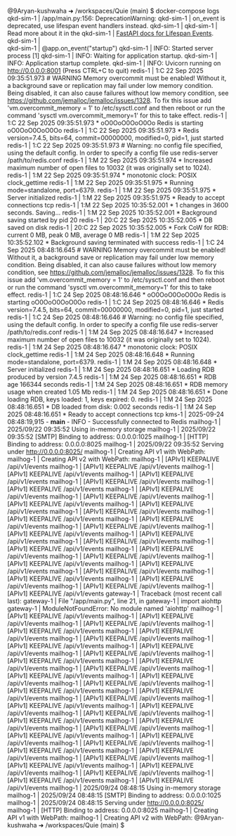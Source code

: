@9Aryan-kushwaha ➜ /workspaces/Quie (main) $ docker-compose logs
qkd-sim-1  | /app/main.py:156: DeprecationWarning: 
qkd-sim-1  |         on_event is deprecated, use lifespan event handlers instead.
qkd-sim-1  | 
qkd-sim-1  |         Read more about it in the
qkd-sim-1  |         [FastAPI docs for Lifespan Events](https://fastapi.tiangolo.com/advanced/events/).
qkd-sim-1  |         
qkd-sim-1  |   @app.on_event("startup")
qkd-sim-1  | INFO:     Started server process [1]
qkd-sim-1  | INFO:     Waiting for application startup.
qkd-sim-1  | INFO:     Application startup complete.
qkd-sim-1  | INFO:     Uvicorn running on http://0.0.0.0:8001 (Press CTRL+C to quit)
redis-1    | 1:C 22 Sep 2025 09:35:51.973 # WARNING Memory overcommit must be enabled! Without it, a background save or replication may fail under low memory condition. Being disabled, it can also cause failures without low memory condition, see https://github.com/jemalloc/jemalloc/issues/1328. To fix this issue add 'vm.overcommit_memory = 1' to /etc/sysctl.conf and then reboot or run the command 'sysctl vm.overcommit_memory=1' for this to take effect.
redis-1    | 1:C 22 Sep 2025 09:35:51.973 * oO0OoO0OoO0Oo Redis is starting oO0OoO0OoO0Oo
redis-1    | 1:C 22 Sep 2025 09:35:51.973 * Redis version=7.4.5, bits=64, commit=00000000, modified=0, pid=1, just started
redis-1    | 1:C 22 Sep 2025 09:35:51.973 # Warning: no config file specified, using the default config. In order to specify a config file use redis-server /path/to/redis.conf
redis-1    | 1:M 22 Sep 2025 09:35:51.974 * Increased maximum number of open files to 10032 (it was originally set to 1024).
redis-1    | 1:M 22 Sep 2025 09:35:51.974 * monotonic clock: POSIX clock_gettime
redis-1    | 1:M 22 Sep 2025 09:35:51.975 * Running mode=standalone, port=6379.
redis-1    | 1:M 22 Sep 2025 09:35:51.975 * Server initialized
redis-1    | 1:M 22 Sep 2025 09:35:51.975 * Ready to accept connections tcp
redis-1    | 1:M 22 Sep 2025 10:35:52.001 * 1 changes in 3600 seconds. Saving...
redis-1    | 1:M 22 Sep 2025 10:35:52.001 * Background saving started by pid 20
redis-1    | 20:C 22 Sep 2025 10:35:52.005 * DB saved on disk
redis-1    | 20:C 22 Sep 2025 10:35:52.005 * Fork CoW for RDB: current 0 MB, peak 0 MB, average 0 MB
redis-1    | 1:M 22 Sep 2025 10:35:52.102 * Background saving terminated with success
redis-1    | 1:C 24 Sep 2025 08:48:16.645 # WARNING Memory overcommit must be enabled! Without it, a background save or replication may fail under low memory condition. Being disabled, it can also cause failures without low memory condition, see https://github.com/jemalloc/jemalloc/issues/1328. To fix this issue add 'vm.overcommit_memory = 1' to /etc/sysctl.conf and then reboot or run the command 'sysctl vm.overcommit_memory=1' for this to take effect.
redis-1    | 1:C 24 Sep 2025 08:48:16.646 * oO0OoO0OoO0Oo Redis is starting oO0OoO0OoO0Oo
redis-1    | 1:C 24 Sep 2025 08:48:16.646 * Redis version=7.4.5, bits=64, commit=00000000, modified=0, pid=1, just started
redis-1    | 1:C 24 Sep 2025 08:48:16.646 # Warning: no config file specified, using the default config. In order to specify a config file use redis-server /path/to/redis.conf
redis-1    | 1:M 24 Sep 2025 08:48:16.647 * Increased maximum number of open files to 10032 (it was originally set to 1024).
redis-1    | 1:M 24 Sep 2025 08:48:16.647 * monotonic clock: POSIX clock_gettime
redis-1    | 1:M 24 Sep 2025 08:48:16.648 * Running mode=standalone, port=6379.
redis-1    | 1:M 24 Sep 2025 08:48:16.648 * Server initialized
redis-1    | 1:M 24 Sep 2025 08:48:16.651 * Loading RDB produced by version 7.4.5
redis-1    | 1:M 24 Sep 2025 08:48:16.651 * RDB age 166344 seconds
redis-1    | 1:M 24 Sep 2025 08:48:16.651 * RDB memory usage when created 1.05 Mb
redis-1    | 1:M 24 Sep 2025 08:48:16.651 * Done loading RDB, keys loaded: 1, keys expired: 0.
redis-1    | 1:M 24 Sep 2025 08:48:16.651 * DB loaded from disk: 0.002 seconds
redis-1    | 1:M 24 Sep 2025 08:48:16.651 * Ready to accept connections tcp
kms-1      | 2025-09-24 08:48:19,915 - __main__ - INFO - Successfully connected to Redis
mailhog-1  | 2025/09/22 09:35:52 Using in-memory storage
mailhog-1  | 2025/09/22 09:35:52 [SMTP] Binding to address: 0.0.0.0:1025
mailhog-1  | [HTTP] Binding to address: 0.0.0.0:8025
mailhog-1  | 2025/09/22 09:35:52 Serving under http://0.0.0.0:8025/
mailhog-1  | Creating API v1 with WebPath: 
mailhog-1  | Creating API v2 with WebPath: 
mailhog-1  | [APIv1] KEEPALIVE /api/v1/events
mailhog-1  | [APIv1] KEEPALIVE /api/v1/events
mailhog-1  | [APIv1] KEEPALIVE /api/v1/events
mailhog-1  | [APIv1] KEEPALIVE /api/v1/events
mailhog-1  | [APIv1] KEEPALIVE /api/v1/events
mailhog-1  | [APIv1] KEEPALIVE /api/v1/events
mailhog-1  | [APIv1] KEEPALIVE /api/v1/events
mailhog-1  | [APIv1] KEEPALIVE /api/v1/events
mailhog-1  | [APIv1] KEEPALIVE /api/v1/events
mailhog-1  | [APIv1] KEEPALIVE /api/v1/events
mailhog-1  | [APIv1] KEEPALIVE /api/v1/events
mailhog-1  | [APIv1] KEEPALIVE /api/v1/events
mailhog-1  | [APIv1] KEEPALIVE /api/v1/events
mailhog-1  | [APIv1] KEEPALIVE /api/v1/events
mailhog-1  | [APIv1] KEEPALIVE /api/v1/events
mailhog-1  | [APIv1] KEEPALIVE /api/v1/events
mailhog-1  | [APIv1] KEEPALIVE /api/v1/events
mailhog-1  | [APIv1] KEEPALIVE /api/v1/events
mailhog-1  | [APIv1] KEEPALIVE /api/v1/events
mailhog-1  | [APIv1] KEEPALIVE /api/v1/events
mailhog-1  | [APIv1] KEEPALIVE /api/v1/events
mailhog-1  | [APIv1] KEEPALIVE /api/v1/events
mailhog-1  | [APIv1] KEEPALIVE /api/v1/events
mailhog-1  | [APIv1] KEEPALIVE /api/v1/events
mailhog-1  | [APIv1] KEEPALIVE /api/v1/events
mailhog-1  | [APIv1] KEEPALIVE /api/v1/events
mailhog-1  | [APIv1] KEEPALIVE /api/v1/events
gateway-1  | Traceback (most recent call last):
gateway-1  |   File "/app/main.py", line 21, in <module>
gateway-1  |     import aiohttp
gateway-1  | ModuleNotFoundError: No module named 'aiohttp'
mailhog-1  | [APIv1] KEEPALIVE /api/v1/events
mailhog-1  | [APIv1] KEEPALIVE /api/v1/events
mailhog-1  | [APIv1] KEEPALIVE /api/v1/events
mailhog-1  | [APIv1] KEEPALIVE /api/v1/events
mailhog-1  | [APIv1] KEEPALIVE /api/v1/events
mailhog-1  | [APIv1] KEEPALIVE /api/v1/events
mailhog-1  | [APIv1] KEEPALIVE /api/v1/events
mailhog-1  | [APIv1] KEEPALIVE /api/v1/events
mailhog-1  | [APIv1] KEEPALIVE /api/v1/events
mailhog-1  | [APIv1] KEEPALIVE /api/v1/events
mailhog-1  | [APIv1] KEEPALIVE /api/v1/events
mailhog-1  | [APIv1] KEEPALIVE /api/v1/events
mailhog-1  | [APIv1] KEEPALIVE /api/v1/events
mailhog-1  | [APIv1] KEEPALIVE /api/v1/events
mailhog-1  | [APIv1] KEEPALIVE /api/v1/events
mailhog-1  | [APIv1] KEEPALIVE /api/v1/events
mailhog-1  | [APIv1] KEEPALIVE /api/v1/events
mailhog-1  | [APIv1] KEEPALIVE /api/v1/events
mailhog-1  | [APIv1] KEEPALIVE /api/v1/events
mailhog-1  | [APIv1] KEEPALIVE /api/v1/events
mailhog-1  | [APIv1] KEEPALIVE /api/v1/events
mailhog-1  | [APIv1] KEEPALIVE /api/v1/events
mailhog-1  | [APIv1] KEEPALIVE /api/v1/events
mailhog-1  | [APIv1] KEEPALIVE /api/v1/events
mailhog-1  | [APIv1] KEEPALIVE /api/v1/events
mailhog-1  | [APIv1] KEEPALIVE /api/v1/events
mailhog-1  | [APIv1] KEEPALIVE /api/v1/events
mailhog-1  | [APIv1] KEEPALIVE /api/v1/events
mailhog-1  | [APIv1] KEEPALIVE /api/v1/events
mailhog-1  | [APIv1] KEEPALIVE /api/v1/events
mailhog-1  | [APIv1] KEEPALIVE /api/v1/events
mailhog-1  | [APIv1] KEEPALIVE /api/v1/events
mailhog-1  | [APIv1] KEEPALIVE /api/v1/events
mailhog-1  | [APIv1] KEEPALIVE /api/v1/events
mailhog-1  | [APIv1] KEEPALIVE /api/v1/events
mailhog-1  | 2025/09/24 08:48:15 Using in-memory storage
mailhog-1  | 2025/09/24 08:48:15 [SMTP] Binding to address: 0.0.0.0:1025
mailhog-1  | 2025/09/24 08:48:15 Serving under http://0.0.0.0:8025/
mailhog-1  | [HTTP] Binding to address: 0.0.0.0:8025
mailhog-1  | Creating API v1 with WebPath: 
mailhog-1  | Creating API v2 with WebPath: 
@9Aryan-kushwaha ➜ /workspaces/Quie (main) $ 